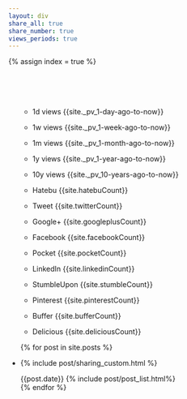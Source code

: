 ```yaml
---
layout: div
share_all: true
share_number: true
views_periods: true
---
```

{% assign index = true %}
<br>
<br>
<br>
<br>
<br>
<div>
<ul style="list-style-type: none">
<li>
  <div class="share-button">
    <ul>
      <li><p title="Sort by 1 day views by Analytics"
      id="views1d_shuffle" class="btn views1d_custom" >1d views {{site._pv_1-day-ago-to-now}}</p></li>
      <li><p title="Sort by 1 week views by Analytics"
      id="views1w_shuffle" class="btn views1w_custom" >1w views {{site._pv_1-week-ago-to-now}}</p></li>
      <li><p title="Sort by 1 month views by Analytics"
      id="views1m_shuffle" class="btn views1m_custom" >1m views {{site._pv_1-month-ago-to-now}}</p></li>
      <li><p title="Sort by 1 year views by Analytics"
      id="views1y_shuffle" class="btn views1y_custom" >1y views {{site._pv_1-year-ago-to-now}}</p></li>
      <li><p title="Sort by 10 years views by Analytics"
      id="views10y_shuffle" class="btn views10y_custom" >10y views {{site._pv_10-years-ago-to-now}}</p></li>
      <li><p title="Sort by Hatebu"
      id="hatebu_shuffle" class="btn hatebu_custom" >Hatebu {{site.hatebuCount}}</p></li>
      <li><p title="Sort by Tweet"
      id="twitter_shuffle" class="btn twitter_custom" >Tweet {{site.twitterCount}}</p></li>
      <li><p title="Sort by Google Plus One"
      id="googleplus_shuffle" class="btn googleplus_custom" >Google+ {{site.googleplusCount}}</p></li>
      <li><p title="Sort by Facebook"
      id="facebook_shuffle" class="btn facebook_custom" >Facebook {{site.facebookCount}}</p></li>
      <li><p title="Sort by Pocket"
      id="pocket_shuffle" class="btn pocket_custom" >Pocket {{site.pocketCount}}</p></li>
      <li><p title="Sort by LinkedIn"
      id="linkedin_shuffle" class="btn linkedin_custom" >LinkedIn {{site.linkedinCount}}</p></li>
      <li><p title="Sort by StumbleUpon"
      id="stumble_shuffle" class="btn stumble_custom" >StumbleUpon {{site.stumbleCount}}</p></li>
      <li><p title="Sort by Pinterest"
      id="pinterest_shuffle" class="btn pinterest_custom" >Pinterest {{site.pinterestCount}}</p></li>
      <li><p title="Sort by Buffer"
      id="buffer_shuffle" class="btn buffer_custom" >Buffer {{site.bufferCount}}</p></li>
      <li><p title="Sort by Delicious"
      id="delicious_shuffle" class="btn delicious_custom" >Delicious {{site.deliciousCount}}</p></li>
    </ul>
  </div>
</ul>
</li>
</div>
<ul id="posts-sort" class="posts">
  {% for post in site.posts %}
  <li class="post index_click_box">
    <p>
    {% include post/sharing_custom.html %}
    </p>
    <span class="post-date">{{post.date}}</span>
    {% include post/post_list.html%}
  </li>
  {% endfor %}
</ul>
<script>
  window.onload = function(){
    ["views1d","views1w","views1m","views1y","views10y",
        "hatebu","twitter","googleplus","facebook","pocket","linkedin","stumble",
        "pinterest","buffer", "delicious"].forEach(function(c){
      document.getElementById(c+"_shuffle").onclick = function(){
        var list = document.getElementById("posts-sort");
        var elements = [].slice.call(list.getElementsByClassName("post"));
        elements.sort(
          function(a,b){
            return parseInt(b.getElementsByClassName(c+"Count")[0].textContent)-parseInt(a.getElementsByClassName(c+"Count")[0].textContent);
          }
        );
        for (var i=0;i<elements.length;i++) {
          list.appendChild(elements[i]);
        }
      };
    });
  };
</script>
